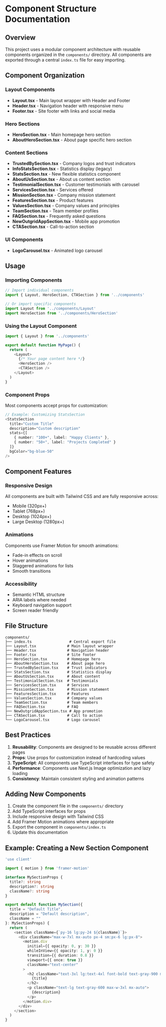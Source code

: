 # Component Structure Documentation

## Overview
This project uses a modular component architecture with reusable components organized in the `components/` directory. All components are exported through a central `index.ts` file for easy importing.

## Component Organization

### Layout Components
- **Layout.tsx** - Main layout wrapper with Header and Footer
- **Header.tsx** - Navigation header with responsive menu
- **Footer.tsx** - Site footer with links and social media

### Hero Sections
- **HeroSection.tsx** - Main homepage hero section
- **AboutHeroSection.tsx** - About page specific hero section

### Content Sections
- **TrustedBySection.tsx** - Company logos and trust indicators
- **InfoStatsSection.tsx** - Statistics display (legacy)
- **StatsSection.tsx** - New flexible statistics component
- **AboutUsSection.tsx** - About us content section
- **TestimonialSection.tsx** - Customer testimonials with carousel
- **ServicesSection.tsx** - Services offered
- **MissionSection.tsx** - Company mission statement
- **FeaturesSection.tsx** - Product features
- **ValuesSection.tsx** - Company values and principles
- **TeamSection.tsx** - Team member profiles
- **FAQSection.tsx** - Frequently asked questions
- **NewOutgridAppSection.tsx** - Mobile app promotion
- **CTASection.tsx** - Call-to-action section

### UI Components
- **LogoCarousel.tsx** - Animated logo carousel

## Usage

### Importing Components
```typescript
// Import individual components
import { Layout, HeroSection, CTASection } from '../components'

// Or import specific components
import Layout from '../components/Layout'
import HeroSection from '../components/HeroSection'
```

### Using the Layout Component
```typescript
import { Layout } from '../components'

export default function MyPage() {
  return (
    <Layout>
      {/* Your page content here */}
      <HeroSection />
      <CTASection />
    </Layout>
  )
}
```

### Component Props
Most components accept props for customization:

```typescript
// Example: Customizing StatsSection
<StatsSection
  title="Custom Title"
  description="Custom description"
  stats={[
    { number: "100+", label: "Happy Clients" },
    { number: "50+", label: "Projects Completed" }
  ]}
  bgColor="bg-blue-50"
/>
```

## Component Features

### Responsive Design
All components are built with Tailwind CSS and are fully responsive across:
- Mobile (320px+)
- Tablet (768px+)
- Desktop (1024px+)
- Large Desktop (1280px+)

### Animations
Components use Framer Motion for smooth animations:
- Fade-in effects on scroll
- Hover animations
- Staggered animations for lists
- Smooth transitions

### Accessibility
- Semantic HTML structure
- ARIA labels where needed
- Keyboard navigation support
- Screen reader friendly

## File Structure
```
components/
├── index.ts                 # Central export file
├── Layout.tsx              # Main layout wrapper
├── Header.tsx              # Navigation header
├── Footer.tsx              # Site footer
├── HeroSection.tsx         # Homepage hero
├── AboutHeroSection.tsx    # About page hero
├── TrustedBySection.tsx    # Trust indicators
├── StatsSection.tsx        # Statistics display
├── AboutUsSection.tsx      # About content
├── TestimonialSection.tsx  # Testimonials
├── ServicesSection.tsx     # Services
├── MissionSection.tsx      # Mission statement
├── FeaturesSection.tsx     # Features
├── ValuesSection.tsx       # Company values
├── TeamSection.tsx         # Team members
├── FAQSection.tsx          # FAQ
├── NewOutgridAppSection.tsx # App promotion
├── CTASection.tsx          # Call to action
└── LogoCarousel.tsx        # Logo carousel
```

## Best Practices

1. **Reusability**: Components are designed to be reusable across different pages
2. **Props**: Use props for customization instead of hardcoding values
3. **TypeScript**: All components use TypeScript interfaces for type safety
4. **Performance**: Components use Next.js Image optimization and lazy loading
5. **Consistency**: Maintain consistent styling and animation patterns

## Adding New Components

1. Create the component file in the `components/` directory
2. Add TypeScript interfaces for props
3. Include responsive design with Tailwind CSS
4. Add Framer Motion animations where appropriate
5. Export the component in `components/index.ts`
6. Update this documentation

## Example: Creating a New Section Component

```typescript
'use client'

import { motion } from 'framer-motion'

interface MySectionProps {
  title?: string
  description?: string
  className?: string
}

export default function MySection({
  title = "Default Title",
  description = "Default description",
  className = ""
}: MySectionProps) {
  return (
    <section className={`py-16 lg:py-24 ${className}`}>
      <div className="max-w-7xl mx-auto px-4 sm:px-6 lg:px-8">
        <motion.div 
          initial={{ opacity: 0, y: 30 }}
          whileInView={{ opacity: 1, y: 0 }}
          transition={{ duration: 0.8 }}
          viewport={{ once: true }}
          className="text-center"
        >
          <h2 className="text-3xl lg:text-4xl font-bold text-gray-900 mb-6">
            {title}
          </h2>
          <p className="text-lg text-gray-600 max-w-3xl mx-auto">
            {description}
          </p>
        </motion.div>
      </div>
    </section>
  )
}
``` 
